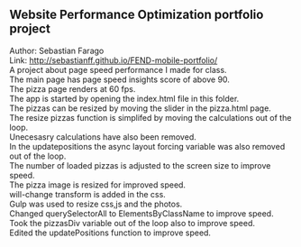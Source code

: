 ## Website Performance Optimization portfolio project
Author: Sebastian Farago</br>
Link: http://sebastianff.github.io/FEND-mobile-portfolio/</br>
A project about page speed performance I made for class.</br>
The main page has  page speed insights score of above 90.</br>
The pizza page renders at 60 fps.</br>
The app is started by opening the index.html file in this folder.<br>
The pizzas can be resized by moving the slider in the pizza.html page.<br>
The resize pizzas function is simplifed by moving the calculations out of the loop.<br>
Unecesasry calculations have also been removed.<br>
In the updatepositions the async layout forcing variable was also removed out of the loop.<br>
The number of loaded pizzas is adjusted to the screen size to improve speed.<br>
The pizza image is resized for improved speed.<br>
will-change transform is added in the css.<br>
Gulp was used to resize css,js and the photos.<br>
Changed querySelectorAll to ElementsByClassName to improve speed.<br>
Took the pizzasDiv variable out of the loop also to improve speed.<br>
Edited the updatePositions function to improve speed.<br>
